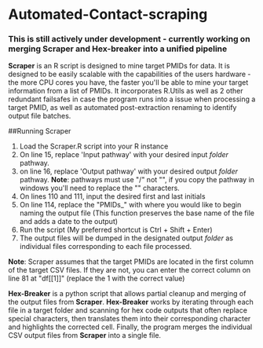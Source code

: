 # Automated-Contact-scraping
### This is still actively under development - currently working on merging Scraper and Hex-breaker into a unified pipeline

**Scraper** is an R script is designed to mine target PMIDs for data. It is designed to be easily scalable with the capabilities of the users hardware - the more CPU cores you have, the faster you'll be able to mine your target information from a list of PMIDs. It incorporates R.Utils as well as 2 other redundant failsafes in case the program runs into a issue when processing a target PMID, as well as automated post-extraction renaming to identify output file batches. 

##Running Scraper
1. Load the Scraper.R script into your R instance
2. On line 15, replace 'Input pathway' with your desired input *folder* pathway.
3. on line 16, replace 'Output pathway' with your desired output *folder* pathway. **Note**: pathways must use "/" not "\", if you copy the pathway in windows you'll need to replace the "\" characters.
4. On lines 110 and 111, input the desired first and last initials
5. On line 114, replace the "PMIDs_" with where you would like to begin naming the output file (This function preserves the base name of the file and adds a date to the output)
6. Run the script (My preferred shortcut is Ctrl + Shift + Enter)
7. The output files will be dumped in the designated output *folder* as individual files corresponding to each file processed.

**Note**: Scraper assumes that the target PMIDs are located in the first column of the target CSV files. If they are not, you can enter the correct column on line 81 at "df[[1]]" (replace the 1 with the correct value)
    
**Hex-Breaker** is a python script that allows partial cleanup and merging of the output files from **Scraper**. **Hex-Breaker** works by iterating through each file in a target folder and scanning for hex code outputs that often replace special characters, then translates them into their corresponding character and highlights the corrected cell. Finally, the program merges the individual CSV output files from **Scraper** into a single file.
